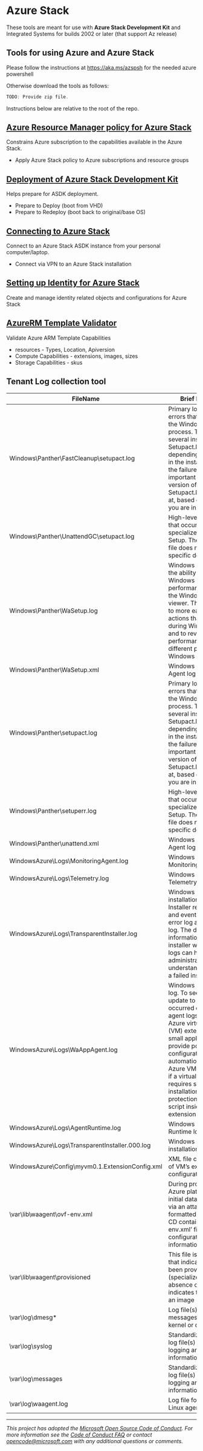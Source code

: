 
# Azure Stack

These tools are meant for use with **Azure Stack Development Kit** and Integrated Systems for builds 2002 or later (that support Az release)

## Tools for using Azure and Azure Stack

Please follow the instructions at https://aka.ms/azspsh for the needed azure powershell

Otherwise download the tools as follows:

```powershell
TODO: Provide zip file.
```

Instructions below are relative to the root of the repo.

## [Azure Resource Manager policy for Azure Stack](Policy)

Constrains Azure subscription to the capabilities available in the Azure Stack.

- Apply Azure Stack policy to Azure subscriptions and resource groups

## [Deployment of Azure Stack Development Kit ](Deployment)

Helps prepare for ASDK deployment.

- Prepare to Deploy (boot from VHD)
- Prepare to Redeploy (boot back to original/base OS)

## [Connecting to Azure Stack](Connect)

Connect to an Azure Stack ASDK instance from your personal computer/laptop.

- Connect via VPN to an Azure Stack installation

## [Setting up Identity for Azure Stack](Identity)

Create and manage identity related objects and configurations for Azure Stack

## [AzureRM Template Validator](TemplateValidator)

Validate Azure ARM Template Capabilities

- resources - Types, Location, Apiversion
- Compute Capabilities - extensions, images, sizes
- Storage Capabilities - skus

## Tenant Log collection tool

FileName	  | Brief Description
------------- | -------------
Windows\Panther\FastCleanup\setupact.log	  | Primary log file for most errors that occur during the Windows installation process. There are several instances of the Setupact.log file, depending on what point in the installation process the failure occurs. It is important to know which version of the Setupact.log file to look at, based on the phase you are in.
Windows\Panther\UnattendGC\setupact.log	  | High-level list of errors that occurred during the specialize phase of Setup. The Setuperr.log file does not provide any specific details.
Windows\Panther\WaSetup.log  | Windows Setup includes the ability to review the Windows Setup performance events in the Windows Event Log viewer. This enables you to more easily review the actions that occurred during Windows Setup and to review the performance statistics for different parts of Windows Setup
Windows\Panther\WaSetup.xml  | Windows Provisioning Agent log
Windows\Panther\setupact.log  | Primary log file for most errors that occur during the Windows installation process. There are several instances of the Setupact.log file, depending on what point in the installation process the failure occurs. It is important to know which version of the Setupact.log file to look at, based on the phase you are in.
Windows\Panther\setuperr.log  | High-level list of errors that occurred during the specialize phase of Setup. The Setuperr.log file does not provide any specific details
Windows\Panther\unattend.xml  | Windows Provisioning Agent log
WindowsAzure\Logs\MonitoringAgent.log  | Windows Guest Agent Monitoring log
WindowsAzure\Logs\Telemetry.log  | Windows Guest Agent Telemetry service log
WindowsAzure\Logs\TransparentInstaller.log | Windows Guest Agent installation log. Windows Installer records errors and events in its own error log and in the Event log. The diagnostic information that the installer writes to these logs can help users and administrators understand the cause of a failed installation.
WindowsAzure\Logs\WaAppAgent.log  | Windows Guest Agent log. To see when an update to the extension occurred can review the agent logs on the VM. Azure virtual machine (VM) extensions are small applications that provide post-deployment configuration and automation tasks on Azure VMs. For example, if a virtual machine requires software installation, anti-virus protection, or to run a script inside of it, a VM extension can be used
WindowsAzure\Logs\AgentRuntime.log  | Windows Guest Agent Runtime log
WindowsAzure\Logs\TransparentInstaller.000.log  | Windows Guest Agent installation log (rollover)
WindowsAzure\Config\myvm0.1.ExtensionConfig.xml  | XML file containing part of VM’s extension configuration
\var\lib\waagent\ovf-env.xml  | During provisioning, The Azure platform provides initial data to an instance via an attached CD formatted in UDF. That CD contains a ‘ovf-env.xml’ file that provides configuration/deployment information. 
\var\lib\waagent\provisioned  | This file is just a marker that indicates a VHD has been provisioned (specialized).  The absence of this file indicates that the VHD is an image (generalized)
\var\log\dmesg* | Log file(s) that contain messages from the kernel or device drivers
\var\log\syslog  | Standardized text-based log file(s) containing logging and event information.  
\var\log\messages | Standardized text-based log file(s) containing logging and event information.  
\var\log\waagent.log	  | Log file for the Azure Linux agent
---
_This project has adopted the [Microsoft Open Source Code of Conduct](https://opensource.microsoft.com/codeofconduct/). For more information see the [Code of Conduct FAQ](https://opensource.microsoft.com/codeofconduct/faq/) or contact [opencode@microsoft.com](mailto:opencode@microsoft.com) with any additional questions or comments._
